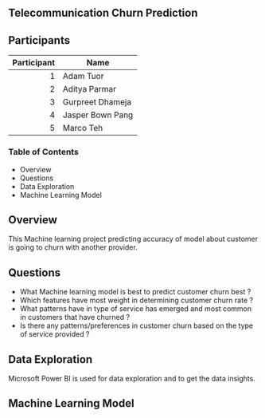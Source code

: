 ## **Telecommunication Churn Prediction**

## Participants

| Participant | Name             |
|------------:|------------------|
|            1| Adam Tuor        |
|            2| Aditya Parmar    |
|            3| Gurpreet Dhameja |
|            4| Jasper Bown Pang |
|            5| Marco Teh        |

### Table of Contents
   * Overview
   * Questions
   * Data Exploration
   * Machine Learning Model

## Overview
This Machine learning project predicting accuracy of model about customer is going to churn with another provider.





## Questions
   * What Machine learning model is best to predict customer churn best ?
   * Which features have most weight in determining customer churn rate ?
   * What patterns have in type of service has emerged and most common in customers that have churned ?
   * Is there any patterns/preferences in customer churn based on the type of service provided ?

## Data Exploration
Microsoft Power BI is used for data exploration and to get the data insights. 


## Machine Learning Model


